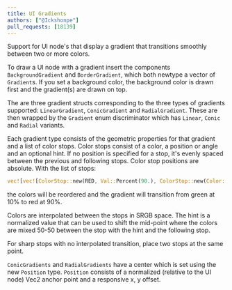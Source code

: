 ```yaml
---
title: UI Gradients 
authors: ["@Ickshonpe"]
pull_requests: [18139]
---
```


Support for UI node's that display a gradient that transitions smoothly between two or more colors.

To draw a UI node with a gradient insert the components `BackgroundGradient` and `BorderGradient`, which both newtype a vector of `Gradient`s. If you set a background color, the background color is drawn first and the gradient(s) are drawn on top.

The are three gradient structs corresponding to the three types of gradients supported: `LinearGradient`, `ConicGradient` and `RadialGradient`. These are then wrapped by the `Gradient` enum discriminator which has `Linear`, `Conic` and `Radial` variants.

Each gradient type consists of the geometric properties for that gradient and a list of color stops.
Color stops consist of a color, a position or angle and an optional hint. If no position is specified for a stop, it's evenly spaced between the previous and following stops. Color stop positions are absolute. With the list of stops:

```rust
vec![vec![ColorStop::new(RED, Val::Percent(90.), ColorStop::new(Color::GREEN, Val::Percent(10.))
```

the colors will be reordered and the gradient will transition from green at 10% to red at 90%.

Colors are interpolated between the stops in SRGB space. The hint is a normalized value that can be used to shift the mid-point where the colors are mixed 50-50 between the stop with the hint and the following stop.

For sharp stops with no interpolated transition, place two stops at the same point.

`ConicGradients` and `RadialGradients` have a center which is set using the new `Position` type. `Position` consists of a normalized (relative to the UI node) Vec2 anchor point and a responsive x, y offset.
